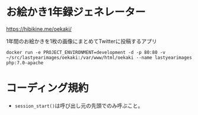# お絵かき1年録ジェネレーター

https://hibikine.me/oekaki/

1年間のお絵かきを1枚の画像にまとめてTwitterに投稿するアプリ

`docker run -e PROJECT_ENVIRONMENT=development -d -p 80:80 -v ~/src/lastyearimages/oekaki:/var/www/html/oekaki --name lastyearimages php:7.0-apache`

# コーディング規約
- `session_start()`は呼び出し元の先頭でのみ呼ぶこと。
